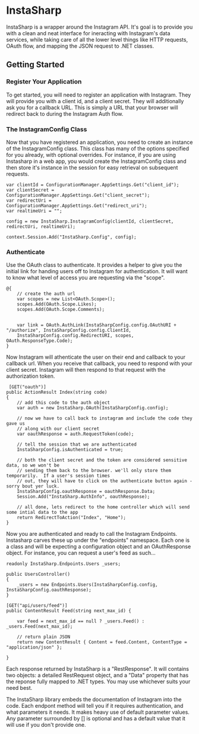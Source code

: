 # InstaSharp

InstaSharp is a wrapper around the Instagram API.  It's goal is to provide you with a clean and neat interface for ineracting with Instagram's data services, while taking care of all the lower level things like HTTP requests, OAuth flow, and mapping the JSON request to .NET classes.

## Getting Started

### Register Your Application 
 
To get started, you will need to register an application with Instagram.  They will provide you with a client id, and a client secret.  They will additionally ask you for a callback URL.  This is simply a URL that your browser will redirect back to during the Instagram Auth flow.

### The InstagramConfig Class

Now that you have registered an application, you need to create an instance of the InstagramConfig class.  This class has many of the options specified for you already, with optional overrides.  For instance, if you are using Instasharp in a web app, you would create the InstagramConfig class and then store it's instance in the session for easy retrieval on subsequent requests.

	var clientId = ConfigurationManager.AppSettings.Get("client_id");
	var clientSecret = ConfigurationManager.AppSettings.Get("client_secret");
	var redirectUri = ConfigurationManager.AppSettings.Get("redirect_uri");
	var realtimeUri = "";

	config = new InstaSharp.InstagramConfig(clientId, clientSecret, redirectUri, realtimeUri);

	context.Session.Add("InstaSharp.Config", config);

### Authenticate

Use the OAuth class to authenticate.  It provides a helper to give you the initial link for handing users off to Instagram for authentication.  It will want to know what level of access you are requesting via the "scope".

	@{
	    // create the auth url
	    var scopes = new List<OAuth.Scope>();
	    scopes.Add(OAuth.Scope.Likes);
	    scopes.Add(OAuth.Scope.Comments);


	    var link = OAuth.AuthLink(InstaSharpConfig.config.OAuthURI + "/authorize", InstaSharpConfig.config.ClientId,
	    InstaSharpConfig.config.RedirectURI, scopes, OAuth.ResponseType.Code);
	}

Now Instagram will athenticate the user on their end and callback to your callback url.  When you receive that callback, you need to respond with your client secret.  Instagram will then respond to that request with the authorization token.

	 [GET("oauth")]
    public ActionResult Index(string code)
    {
        // add this code to the auth object
        var auth = new InstaSharp.OAuth(InstaSharpConfig.config);
        
        // now we have to call back to instagram and include the code they gave us
        // along with our client secret
        var oauthResponse = auth.RequestToken(code);

        // tell the session that we are authenticated
        InstaSharpConfig.isAuthenticated = true;

        // both the client secret and the token are considered sensitive data, so we won't be
        // sending them back to the browser. we'll only store them temporarily.  If a user's session times
        // out, they will have to click on the authenticate button again - sorry bout yer luck.
        InstaSharpConfig.oauthResponse = oauthResponse.Data;
        Session.Add("InstaSharp.AuthInfo", oauthResponse);

        // all done, lets redirect to the home controller which will send some intial data to the app
        return RedirectToAction("Index", "Home");
    }

Now you are authenticated and ready to call the Instagram Endpoints.  Instasharp carves these up under the "endpoints" namespace.  Each one is a class and will be expecting a configuration object and an OAuthResponse object.  For instance, you can request a user's feed as such...

	readonly InstaSharp.Endpoints.Users _users;

    public UsersController()
    {
        _users = new Endpoints.Users(InstaSharpConfig.config, InstaSharpConfig.oauthResponse);
    }

    [GET("api/users/feed")]
    public ContentResult Feed(string next_max_id) {

        var feed = next_max_id == null ? _users.Feed() : _users.Feed(next_max_id);

        // return plain JSON
        return new ContentResult { Content = feed.Content, ContentType = "application/json" };

    }

Each response returned by InstaSharp is a "RestResponse".  It will contains two objects: a detailed RestRequest object, and a "Data" property that has the reponse fully mapped to .NET types.  You may use whichever suits your need best.

The InstaSharp library embeds the documentation of Instagram into the code.  Each endpont method will tell you if it requires authentication, and what parameters it needs.  It makes heavy use of default parameter values.  Any parameter surrounded by [] is optional and has a default value that it will use if you don't provide one.